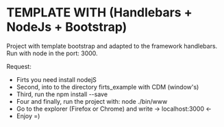 # TEMPLATE WITH (Handlebars + NodeJs + Bootstrap)
Project with template bootstrap and adapted to the framework handlebars. Run with node in the port: 3000.

Request:
- Firts you need install nodejS 
- Second, into to the directory firts_example with CDM (window's)
- Third, run the npm install --save
- Four and finally, run the project with: node ./bin/www
- Go to the explorer  (Firefox or Chrome) and write -> localhost:3000 <-
- Enjoy =)

